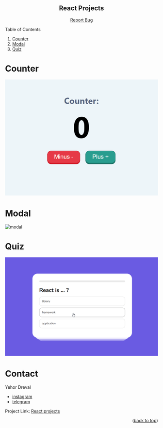<div id="top"></div>

<br />
<div align="center">

<h2 align="center">React Projects</h2>

  <p align="center">
    <a href="https://github.com/Freekson/react-projects/issues">Report Bug</a>

  </p>
</div>

<!-- TABLE OF CONTENTS -->

  <p>Table of Contents</p>
  <ol>   
    <li><a href="#counter">Counter</a></li>
    <li><a href="#modal">Modal</a></li>
    <li><a href="#quiz">Quiz</a></li>
  </ol>

<div id="counter"></div>

# Counter

![counter](readme-source/chrome_gZW5h8wjSq.gif)

<div id="modal"></div>

# Modal

![modal](readme-source/chrome_UPVIoRpR7v.gif)

<div id="quiz"></div>

# Quiz

![quiz](readme-source/chrome_m5cKw6FcsE.gif)

# Contact

Yehor Dreval

- [instagram](https://www.instagram.com/freeksons)
- [telegram](https://t.me/freekson)

Project Link: [React projects](https://github.com/Freekson/react-projects)

<p align="right">(<a href="#top">back to top</a>)</p>

